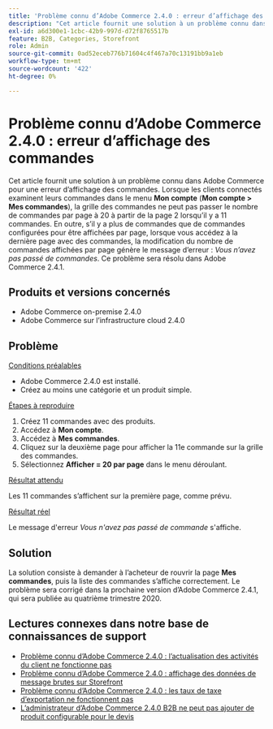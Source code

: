 ```yaml
---
title: 'Problème connu d’Adobe Commerce 2.4.0 : erreur d’affichage des commandes'
description: "Cet article fournit une solution à un problème connu dans Adobe Commerce pour une erreur d’affichage des commandes. Lorsque les clients connectés examinent leurs commandes dans le menu **Mon compte** (**Mon compte &gt; Mes commandes**), la grille des commandes ne peut pas passer le nombre de commandes par page à 20 à partir de la page 2 lorsqu’il y a 11 commandes. En outre, s’il existe plus de commandes que de commandes configurées pour être affichées par page, lorsque vous accédez à la dernière page avec des commandes, la modification du nombre de commandes affichées par page génère le message d’erreur : *Vous n’avez passé aucune commande*. Ce problème sera résolu dans Adobe Commerce 2.4.1."
exl-id: a6d300e1-1cbc-42b9-997d-d72f8765517b
feature: B2B, Categories, Storefront
role: Admin
source-git-commit: 0ad52eceb776b71604c4f467a70c13191bb9a1eb
workflow-type: tm+mt
source-wordcount: '422'
ht-degree: 0%

---
```


# Problème connu d’Adobe Commerce 2.4.0 : erreur d’affichage des commandes

Cet article fournit une solution à un problème connu dans Adobe Commerce pour une erreur d’affichage des commandes. Lorsque les clients connectés examinent leurs commandes dans le menu **Mon compte** (**Mon compte > Mes commandes**), la grille des commandes ne peut pas passer le nombre de commandes par page à 20 à partir de la page 2 lorsqu’il y a 11 commandes. En outre, s’il y a plus de commandes que de commandes configurées pour être affichées par page, lorsque vous accédez à la dernière page avec des commandes, la modification du nombre de commandes affichées par page génère le message d’erreur : *Vous n’avez pas passé de commandes*. Ce problème sera résolu dans Adobe Commerce 2.4.1.

## Produits et versions concernés

* Adobe Commerce on-premise 2.4.0
* Adobe Commerce sur l’infrastructure cloud 2.4.0

## Problème

<u>Conditions préalables</u>

* Adobe Commerce 2.4.0 est installé.
* Créez au moins une catégorie et un produit simple.

<u>Étapes à reproduire</u>

1. Créez 11 commandes avec des produits.
1. Accédez à **Mon compte**.
1. Accédez à **Mes commandes**.
1. Cliquez sur la deuxième page pour afficher la 11e commande sur la grille des commandes.
1. Sélectionnez **Afficher = 20 par page** dans le menu déroulant.

<u>Résultat attendu</u>

Les 11 commandes s’affichent sur la première page, comme prévu.

<u>Résultat réel</u>

Le message d&#39;erreur *Vous n&#39;avez pas passé de commande* s&#39;affiche.

## Solution

La solution consiste à demander à l’acheteur de rouvrir la page **Mes commandes**, puis la liste des commandes s’affiche correctement. Le problème sera corrigé dans la prochaine version d’Adobe Commerce 2.4.1, qui sera publiée au quatrième trimestre 2020.

## Lectures connexes dans notre base de connaissances de support

* [Problème connu d’Adobe Commerce 2.4.0 : l’actualisation des activités du client ne fonctionne pas](/help/troubleshooting/miscellaneous/magento-2-4-0-refresh-on-customer-activities-does-not-work.md)
* [Problème connu d’Adobe Commerce 2.4.0 : affichage des données de message brutes sur Storefront](/help/troubleshooting/storefront/magento-2-4-0-issue-storefront-raw-message-data-display.md)
* [Problème connu d’Adobe Commerce 2.4.0 : les taux de taxe d’exportation ne fonctionnent pas](/help/troubleshooting/miscellaneous/magento-2-4-0-known-issue-export-tax-rates-does-not-work.md)
* [L’administrateur d’Adobe Commerce 2.4.0 B2B ne peut pas ajouter de produit configurable pour le devis](/help/troubleshooting/miscellaneous/magento-2-4-0-b2b-admin-can-t-add-configurable-product-to-quote.md)
